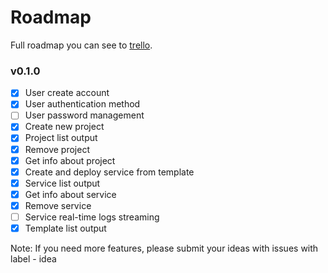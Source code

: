 # Roadmap

Full roadmap you can see to [trello](https://github.com/lastbackend/lastbackend/projects/5).

### v0.1.0
- [x] User create account
- [x] User authentication method
- [ ] User password management
- [x] Create new project
- [x] Project list output
- [x] Remove project
- [x] Get info about project
- [x] Create and deploy service from template
- [x] Service list output
- [x] Get info about service
- [x] Remove service
- [ ] Service real-time logs streaming
- [x] Template list output

Note:
If you need more features, please submit your ideas with issues with label - idea

